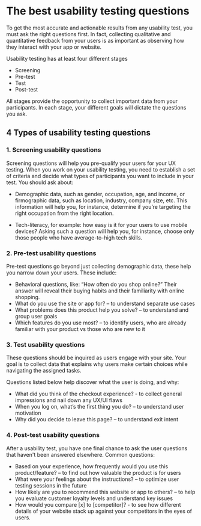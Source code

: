 # The best usability testing questions

To get the most accurate and actionable results from any usability test, you must ask the right questions first. In fact, collecting qualitative and quantitative feedback from your users is as important as observing how they interact with your app or website.

Usability testing has at least four different stages

- Screening
- Pre-test
- Test
- Post-test

All stages provide the opportunity to collect important data from your participants. In each stage, your different goals will dictate the questions you ask.

## 4 Types of usability testing questions

### 1. Screening usability questions

Screening questions will help you pre-qualify your users for your UX testing. When you work on your usability testing, you need to establish a set of criteria and decide what types of participants you want to include in your test. You should ask about:

- Demographic data, such as gender, occupation, age, and income, or firmographic data, such as location, industry, company size, etc. This information will help you, for instance, determine if you’re targeting the right occupation from the right location.

- Tech-literacy, for example: how easy is it for your users to use mobile devices? Asking such a question will help you, for instance, choose only those people who have average-to-high tech skills.

### 2. Pre-test usability questions

Pre-test questions go beyond just collecting demographic data, these help you narrow down your users. These include:

- Behavioral questions, like: “How often do you shop online?” Their answer will reveal their buying habits and their familiarity with online shopping.
- What do you use the site or app for? – to understand separate use cases
- What problems does this product help you solve? – to understand and group user goals
- Which features do you use most? – to identify users, who are already familiar with your product vs those who are new to it

### 3. Test usability questions

These questions should be inquired as users engage with your site. Your goal is to collect data that explains why users make certain choices while navigating the assigned tasks.

Questions listed below help discover what the user is doing, and why:

- What did you think of the checkout experience? - to collect general impressions and nail down any UX/UI flaws
- When you log on, what’s the first thing you do? – to understand user motivation
- Why did you decide to leave this page? – to understand exit intent

### 4. Post-test usability questions

After a usability test, you have one final chance to ask the user questions that haven't been answered elsewhere. Common questions:

- Based on your experience, how frequently would you use this product/feature? – to find out how valuable the product is for users
- What were your feelings about the instructions? – to optimize user testing sessions in the future
- How likely are you to recommend this website or app to others? – to help you evaluate customer loyalty levels and understand key issues
- How would you compare [x] to [competitor]? - to see how different details of your website stack up against your competitors in the eyes of users.
